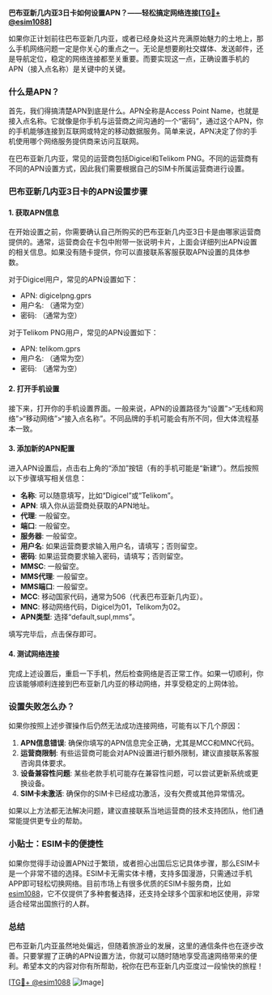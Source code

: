 **巴布亚新几内亚3日卡如何设置APN？——轻松搞定网络连接[[TG💪+ @esim1088](https://t.me/s/esim1088)]**

如果你正计划前往巴布亚新几内亚，或者已经身处这片充满原始魅力的土地上，那么手机网络问题一定是你关心的重点之一。无论是想要刷社交媒体、发送邮件，还是导航定位，稳定的网络连接都至关重要。而要实现这一点，正确设置手机的APN（接入点名称）是关键中的关键。

### 什么是APN？

首先，我们得搞清楚APN到底是什么。APN全称是Access Point Name，也就是接入点名称。它就像是你手机与运营商之间沟通的一个“密码”，通过这个APN，你的手机能够连接到互联网或特定的移动数据服务。简单来说，APN决定了你的手机使用哪个网络服务提供商来访问互联网。

在巴布亚新几内亚，常见的运营商包括Digicel和Telikom PNG。不同的运营商有不同的APN设置方式，因此我们需要根据自己的SIM卡所属运营商进行设置。

### 巴布亚新几内亚3日卡的APN设置步骤

#### 1. 获取APN信息

在开始设置之前，你需要确认自己所购买的巴布亚新几内亚3日卡是由哪家运营商提供的。通常，运营商会在卡包中附带一张说明卡片，上面会详细列出APN设置的相关信息。如果没有随卡提供，你可以直接联系客服获取APN设置的具体参数。

对于Digicel用户，常见的APN设置如下：
- APN: digicelpng.gprs
- 用户名: （通常为空）
- 密码: （通常为空）

对于Telikom PNG用户，常见的APN设置如下：
- APN: telikom.gprs
- 用户名: （通常为空）
- 密码: （通常为空）

#### 2. 打开手机设置

接下来，打开你的手机设置界面。一般来说，APN的设置路径为“设置”>“无线和网络”>“移动网络”>“接入点名称”。不同品牌的手机可能会有所不同，但大体流程基本一致。

#### 3. 添加新的APN配置

进入APN设置后，点击右上角的“添加”按钮（有的手机可能是“新建”）。然后按照以下步骤填写相关信息：

- **名称**: 可以随意填写，比如“Digicel”或“Telikom”。
- **APN**: 填入你从运营商处获取的APN地址。
- **代理**: 一般留空。
- **端口**: 一般留空。
- **服务器**: 一般留空。
- **用户名**: 如果运营商要求输入用户名，请填写；否则留空。
- **密码**: 如果运营商要求输入密码，请填写；否则留空。
- **MMSC**: 一般留空。
- **MMS代理**: 一般留空。
- **MMS端口**: 一般留空。
- **MCC**: 移动国家代码，通常为506（代表巴布亚新几内亚）。
- **MNC**: 移动网络代码，Digicel为01，Telikom为02。
- **APN类型**: 选择“default,supl,mms”。

填写完毕后，点击保存即可。

#### 4. 测试网络连接

完成上述设置后，重启一下手机，然后检查网络是否正常工作。如果一切顺利，你应该能够顺利连接到巴布亚新几内亚的移动网络，并享受稳定的上网体验。

### 设置失败怎么办？

如果你按照上述步骤操作后仍然无法成功连接网络，可能有以下几个原因：

1. **APN信息错误**: 确保你填写的APN信息完全正确，尤其是MCC和MNC代码。
2. **运营商限制**: 有些运营商可能会对APN设置进行额外限制，建议直接联系客服咨询具体要求。
3. **设备兼容性问题**: 某些老款手机可能存在兼容性问题，可以尝试更新系统或更换设备。
4. **SIM卡未激活**: 确保你的SIM卡已经成功激活，没有欠费或其他异常情况。

如果以上方法都无法解决问题，建议直接联系当地运营商的技术支持团队，他们通常能提供更专业的帮助。

### 小贴士：ESIM卡的便捷性

如果你觉得手动设置APN过于繁琐，或者担心出国后忘记具体步骤，那么ESIM卡是一个非常不错的选择。ESIM卡无需实体卡槽，支持多国漫游，只需通过手机APP即可轻松切换网络。目前市场上有很多优质的ESIM卡服务商，比如[esim1088](https://t.me/s/esim1088)，它不仅提供了多种套餐选择，还支持全球多个国家和地区使用，非常适合经常出国旅行的人群。

### 总结

巴布亚新几内亚虽然地处偏远，但随着旅游业的发展，这里的通信条件也在逐步改善。只要掌握了正确的APN设置方法，你就可以随时随地享受高速网络带来的便利。希望本文的内容对你有所帮助，祝你在巴布亚新几内亚度过一段愉快的旅程！

[[TG💪+ @esim1088](https://t.me/s/esim1088) ![Image](https://i.postimg.cc/4NQfJmqS/Snipaste-2025-05-13-00-14-12.png)]